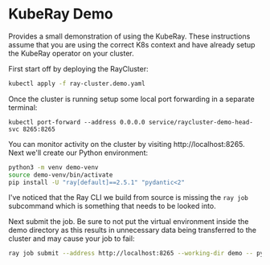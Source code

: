 # KubeRay Demo

Provides a small demonstration of using the KubeRay. These instructions assume that you are using the correct K8s context and have already setup the KubeRay operator on your cluster.

First start off by deploying the RayCluster:

```sh
kubectl apply -f ray-cluster.demo.yaml
```

Once the cluster is running setup some local port forwarding in a separate terminal:
```
kubectl port-forward --address 0.0.0.0 service/raycluster-demo-head-svc 8265:8265
```

You can monitor activity on the cluster by visiting http://localhost:8265. Next we'll create our Python environment:

```sh
python3 -m venv demo-venv
source demo-venv/bin/activate
pip install -U "ray[default]==2.5.1" "pydantic<2"
```

I've noticed that the Ray CLI we build from source is missing the `ray job` subcommand which is something that needs to be looked into.

Next submit the job. Be sure to not put the virtual environment inside the demo directory as this results in unnecessary data being transferred to the cluster and may cause your job to fail:

```sh
ray job submit --address http://localhost:8265 --working-dir demo -- python demo.py
```
